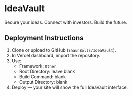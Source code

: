 # IdeaVault  
Secure your ideas. Connect with investors. Build the future.

## Deployment Instructions
1. Clone or upload to GitHub (`ShaunBolls/IdeaVault`).
2. In Vercel dashboard, import the repository.
3. Use:
   - Framework: `Other`
   - Root Directory: leave blank
   - Build Command: blank
   - Output Directory: blank
4. Deploy — your site will show the full IdeaVault interface.
